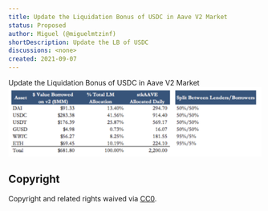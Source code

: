 ```yaml
---
title: Update the Liquidation Bonus of USDC in Aave V2 Market
status: Proposed
author: Miguel (@miguelmtzinf)
shortDescription: Update the LB of USDC
discussions: <none>
created: 2021-09-07
---
```


Update the Liquidation Bonus of USDC in Aave V2 Market
![AAVE](../assets/b57c815f3113-AIP-Update_LB_USDC/v1-program.png)
 
## Copyright

Copyright and related rights waived via [CC0](https://creativecommons.org/publicdomain/zero/1.0/).